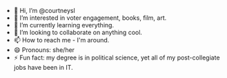 - 👋 Hi, I’m @courtneysl
- 👀 I’m interested in voter engagement, books, film, art.
- 🌱 I’m currently learning everything.
- 💞️ I’m looking to collaborate on anything cool.
- 📫 How to reach me - I'm around.
- 😄 Pronouns: she/her
- ⚡ Fun fact: my degree is in political science, yet all of my post-collegiate jobs have been in IT.

<!---
courtneysl/courtneysl is a ✨ special ✨ repository because its `README.md` (this file) appears on your GitHub profile.
You can click the Preview link to take a look at your changes.
--->
